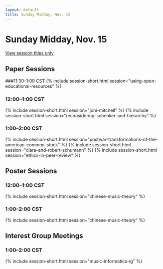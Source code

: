 ```yaml
---
layout: default
title: Sunday Midday, Nov. 15
---
```


# Sunday Midday, Nov. 15

[View session titles only](index-short)

## Paper Sessions

###11:30–1:00 CST
{% include session-short.html session="using-open-educational-resources" %}


### 12:00–1:00 CST
{% include session-short.html session="joni-mitchell" %}
{% include session-short.html session="reconsidering-schenker-and-hierarchy" %}


### 1:00–2:00 CST
{% include session-short.html session="postwar-transformations-of-the-american-common-stock" %}
{% include session-short.html session="clara-and-robert-schumann" %}
{% include session-short.html session="ethics-in-peer-review" %}



## Poster Sessions

### 12:00–1:00 CST
{% include session-short.html session="chinese-music-theory" %}

### 1:00–2:00 CST
{% include session-short.html session="chinese-music-theory" %}


## Interest Group Meetings

### 1:00–2:00 CST
{% include session-short.html session="music-informatics-ig" %}
